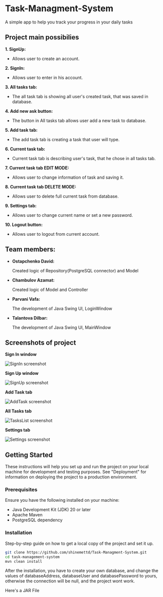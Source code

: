 # Task-Managment-System

A simple app to help you track your progress in your daily tasks

## Project main possibilies

**1. SignUp:**
  - Allows user to create an account.
    
**2. SignIn:**
  - Allows user to enter in his account.
    
**3. All tasks tab:**
  - The all task tab is showing all user's created task, that was saved in database.

**4. Add new ask button:**
  - The button in All tasks tab allows user add a new task to database.

**5. Add task tab:**
  - The add task tab is creating a task that user will type.
    
**6. Current task tab:**
  - Current task tab is describing user's task, that he chose in all tasks tab.

**7. Current task tab EDIT MODE:**
  - Allows user to change information of task and saving it.

**8. Current task tab DELETE MODE:**
  - Allows user to delete full current task from database.

**9. Settings tab:**
  - Allows user to change current name or set a new password.

**10. Logout button:**
  - Allows user to logout from current account.

## Team members:
- **Ostapchenko David:**

  Created logic of Repository(PostgreSQL connector) and Model
- **Chambulov Azamat:**

  Created logic of Model and Controller
- **Parvani Vafa:**

  The development of Java Swing UI, LoginWindow
- **Talantova Dilbar:**

  The development of Java Swing UI, MainWindow


## Screenshots of project

**Sign In window**

![SignIn screenshot](https://sun9-2.userapi.com/impg/XKwnLqgQqw5v8bi4tYgYHl0mUEwtQ2riJhhmkQ/vZxP-SNOALI.jpg?size=426x259&quality=96&sign=549d8fa803d3e72ec6623301c8e20459)

**Sign Up window**

![SignUp screenshot](https://sun9-43.userapi.com/impg/Qm87QMevWOBOVv3qZJnqHJErPjrVDcz-Ztav7w/tMfiU9jJIuE.jpg?size=380x388&quality=96&sign=1d504ac8ee8afb0efe44903adfd93e9a)

**Add Task tab**

![AddTask screenshot](https://sun9-9.userapi.com/impg/B64toRnjrGWGdyu1kh-HX4ewqGG8urYOgKP8ww/FMaFhpok2J4.jpg?size=1258x668&quality=96&sign=c126602dfdd95694477cef3d2a50ac48)

**All Tasks tab**

![TasksList screenshot](https://sun9-17.userapi.com/impg/XXyAbAfrKW9p2FbbeZsuq65hX81b6IeAiPfZUA/1Qx1Q2sggfM.jpg?size=1264x681&quality=96&sign=d99ef9e8ce5bdf123ef9e9e0f2625d92)

**Settings tab**

![Settings screenshot](https://sun9-58.userapi.com/impg/iSRjdHbiv2Kxxd1kLKu6IbsdSUUOXavJJI0MIA/awqewRQfsDY.jpg?size=1261x679&quality=96&sign=41472817c0b9e9cda0c4a05130f2b491)


## Getting Started

These instructions will help you set up and run the project on your local machine for development and testing purposes. See "Deployment" for information on deploying the project to a production environment.


### Prerequisites

Ensure you have the following installed on your machine:

- Java Development Kit (JDK) 20 or later
- Apache Maven 
- PostgreSQL dependency

### Installation

Step-by-step guide on how to get a local copy of the project and set it up.

```bash
git clone https://github.com/shinemettd/Task-Managment-System.git
cd task-management-system
mvn clean install

```
After the installation, you have to create your own database, and change the values of databaseAddress, databaseUser and databasePassword to yours, otherwise the connection will be null, and the project wont work.

Here's a JAR File 

